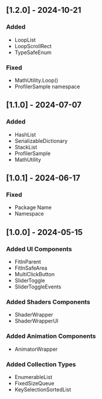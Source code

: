 ## [1.2.0] - 2024-10-21

### Added

- LoopList
- LoopScrollRect
- TypeSafeEnum

### Fixed

- MathUtility.Loop()
- ProfilerSample namespace

## [1.1.0] - 2024-07-07

### Added

- HashList
- SerializableDictionary
- StackList
- ProfilerSample
- MathUtility

## [1.0.1] - 2024-06-17

### Fixed

- Package Name
- Namespace

## [1.0.0] - 2024-05-15

### Added UI Components

- FitInParent
- FitInSafeArea
- MultiClickButton
- SliderToggle
- SliderToggleEvents

### Added Shaders Components

- ShaderWrapper
- ShaderWrapperUI

### Added Animation Components

- AnimatorWrapper

### Added Collection Types

- EnumerableList
- FixedSizeQueue
- KeySelectionSortedList